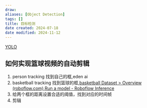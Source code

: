```yaml
---
draw:
aliases: [Object Detection]
tags: []
title: 目标检测
date created: 2024-07-18
date modified: 2024-11-12
---
```


[YOLO](YOLO.md)

## 如何实现篮球视频的自动剪辑

1. person tracking 找到自己的框,eden ai
2. basketball tracking 找到篮球的框,[basketball Dataset > Overview (roboflow.com)](https://universe.roboflow.com/034-ganesh-kumar-m-v-cs-r2lwe/basketball-lhqoe),[Run a model - Roboflow Inference](https://inference.roboflow.com/quickstart/run_a_model/#visualize-results)
3. 给两个框的距离设置合适的阈值，找到对应的时间帧
4. 剪辑
